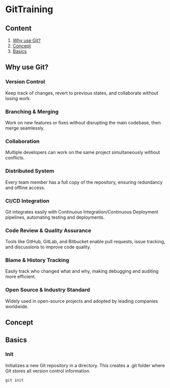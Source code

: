 # GitTraining

## Content
1. [Why use Git?](#why1)
2. [Concept](#concept1)
3. [Basics](#basics) 

## <a name="why1"></a>Why use Git?

### Version Control
Keep track of changes, revert to previous states, and collaborate without losing work.
### Branching & Merging
Work on new features or fixes without disrupting the main codebase, then merge seamlessly.
### Collaboration
Multiple developers can work on the same project simultaneously without conflicts.
### Distributed System 
Every team member has a full copy of the repository, ensuring redundancy and offline access.
### CI/CD Integration
Git integrates easily with Continuous Integration/Continuous Deployment pipelines, automating testing and deployments.
### Code Review & Quality Assurance
Tools like GitHub, GitLab, and Bitbucket enable pull requests, issue tracking, and discussions to improve code quality.
### Blame & History Tracking
Easily track who changed what and why, making debugging and auditing more efficient.
### Open Source & Industry Standard
Widely used in open-source projects and adopted by leading companies worldwide.


## <a name="concept1"></a>Concept



## <a name="basics"></a>Basics

### Init
 Initializes a new Git repository in a directory. This creates a .git folder where Git stores all version control information.
```
git init
```